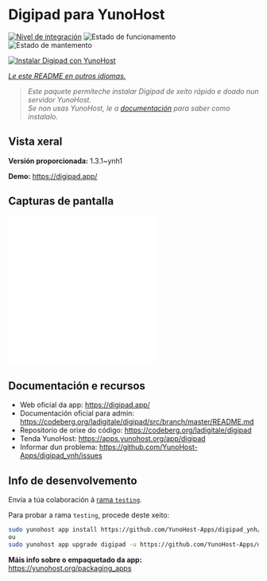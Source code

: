 <!--
NOTA: Este README foi creado automáticamente por <https://github.com/YunoHost/apps/tree/master/tools/readme_generator>
NON debe editarse manualmente.
-->

# Digipad para YunoHost

[![Nivel de integración](https://dash.yunohost.org/integration/digipad.svg)](https://ci-apps.yunohost.org/ci/apps/digipad/) ![Estado de funcionamento](https://ci-apps.yunohost.org/ci/badges/digipad.status.svg) ![Estado de mantemento](https://ci-apps.yunohost.org/ci/badges/digipad.maintain.svg)

[![Instalar Digipad con YunoHost](https://install-app.yunohost.org/install-with-yunohost.svg)](https://install-app.yunohost.org/?app=digipad)

*[Le este README en outros idiomas.](./ALL_README.md)*

> *Este paquete permíteche instalar Digipad de xeito rápido e doado nun servidor YunoHost.*  
> *Se non usas YunoHost, le a [documentación](https://yunohost.org/install) para saber como instalalo.*

## Vista xeral



**Versión proporcionada:** 1.3.1~ynh1

**Demo:** <https://digipad.app/>

## Capturas de pantalla

![Captura de pantalla de Digipad](./doc/screenshots/POST_INSTALL.md)
![Captura de pantalla de Digipad](./doc/screenshots/POST_INSTALL_fr.md)

## Documentación e recursos

- Web oficial da app: <https://digipad.app/>
- Documentación oficial para admin: <https://codeberg.org/ladigitale/digipad/src/branch/master/README.md>
- Repositorio de orixe do código: <https://codeberg.org/ladigitale/digipad>
- Tenda YunoHost: <https://apps.yunohost.org/app/digipad>
- Informar dun problema: <https://github.com/YunoHost-Apps/digipad_ynh/issues>

## Info de desenvolvemento

Envía a túa colaboración á [rama `testing`](https://github.com/YunoHost-Apps/digipad_ynh/tree/testing).

Para probar a rama `testing`, procede deste xeito:

```bash
sudo yunohost app install https://github.com/YunoHost-Apps/digipad_ynh/tree/testing --debug
ou
sudo yunohost app upgrade digipad -u https://github.com/YunoHost-Apps/digipad_ynh/tree/testing --debug
```

**Máis info sobre o empaquetado da app:** <https://yunohost.org/packaging_apps>
